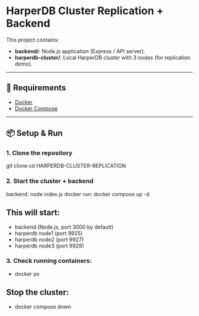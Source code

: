 # HarperDB Cluster Replication + Backend

This project contains:
- **backend/**: Node.js application (Express / API server).
- **harperdb-cluster/**: Local HarperDB cluster with 3 nodes (for replication demo).

---

## 🚀 Requirements
- [Docker](https://www.docker.com/)
- [Docker Compose](https://docs.docker.com/compose/)

---

## 📦 Setup & Run

### 1. Clone the repository
git clone <your-repo-url>
cd HARPERDB-CLUSTER-REPLICATION

### 2. Start the cluster + backend
backend: node index.js
docker run: docker compose up -d
## This will start:
- backend (Node.js, port 3000 by default)
- harperdb node1 (port 9925)
- harperdb node2 (port 9927)
- harperdb node3 (port 9929)

### 3. Check running containers:
- docker ps

## Stop the cluster:
- docker compose down
